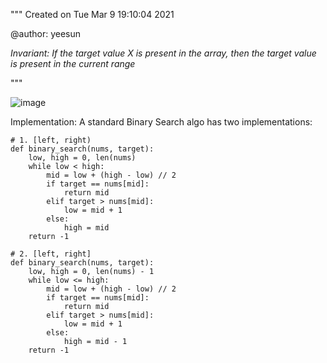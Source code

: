 """
Created on Tue Mar  9 19:10:04 2021

@author: yeesun

_Invariant: If the target value X is present in the array, then the target value is present in the current range_

"""

![image](https://github.com/yeesunch/Leetcode/blob/master/Images/binary_search.jpg)


Implementation: A standard Binary Search algo has two implementations:
```
# 1. [left, right)
def binary_search(nums, target):
    low, high = 0, len(nums)
    while low < high:
        mid = low + (high - low) // 2
        if target == nums[mid]:
            return mid
        elif target > nums[mid]:
            low = mid + 1
        else:
            high = mid
    return -1

# 2. [left, right]
def binary_search(nums, target):
    low, high = 0, len(nums) - 1
    while low <= high:
        mid = low + (high - low) // 2
        if target == nums[mid]:
            return mid
        elif target > nums[mid]:
            low = mid + 1
        else:
            high = mid - 1
    return -1
```
